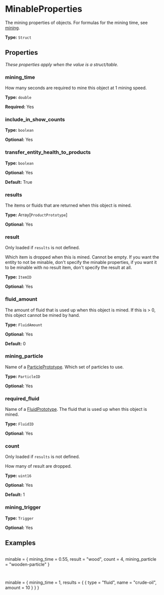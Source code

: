 # MinableProperties

The mining properties of objects. For formulas for the mining time, see [mining](https://wiki.factorio.com/Mining).

**Type:** `Struct`

## Properties

*These properties apply when the value is a struct/table.*

### mining_time

How many seconds are required to mine this object at 1 mining speed.

**Type:** `double`

**Required:** Yes

### include_in_show_counts

**Type:** `boolean`

**Optional:** Yes

### transfer_entity_health_to_products

**Type:** `boolean`

**Optional:** Yes

**Default:** True

### results

The items or fluids that are returned when this object is mined.

**Type:** Array[`ProductPrototype`]

**Optional:** Yes

### result

Only loaded if `results` is not defined.

Which item is dropped when this is mined. Cannot be empty. If you want the entity to not be minable, don't specify the minable properties, if you want it to be minable with no result item, don't specify the result at all.

**Type:** `ItemID`

**Optional:** Yes

### fluid_amount

The amount of fluid that is used up when this object is mined. If this is > 0, this object cannot be mined by hand.

**Type:** `FluidAmount`

**Optional:** Yes

**Default:** 0

### mining_particle

Name of a [ParticlePrototype](prototype:ParticlePrototype). Which set of particles to use.

**Type:** `ParticleID`

**Optional:** Yes

### required_fluid

Name of a [FluidPrototype](prototype:FluidPrototype). The fluid that is used up when this object is mined.

**Type:** `FluidID`

**Optional:** Yes

### count

Only loaded if `results` is not defined.

How many of result are dropped.

**Type:** `uint16`

**Optional:** Yes

**Default:** 1

### mining_trigger

**Type:** `Trigger`

**Optional:** Yes

## Examples

```
```
minable = { mining_time = 0.55, result = "wood", count = 4, mining_particle = "wooden-particle" }
```
```

```
```
minable =
{
  mining_time = 1,
  results =
  {
    {
      type = "fluid",
      name = "crude-oil",
      amount = 10
    }
  }
}
```
```

